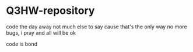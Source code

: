# Q3HW-repository
code the day away
not much else to say
cause that's the only way
no more bugs, i pray
and all will be ok

code is bond
